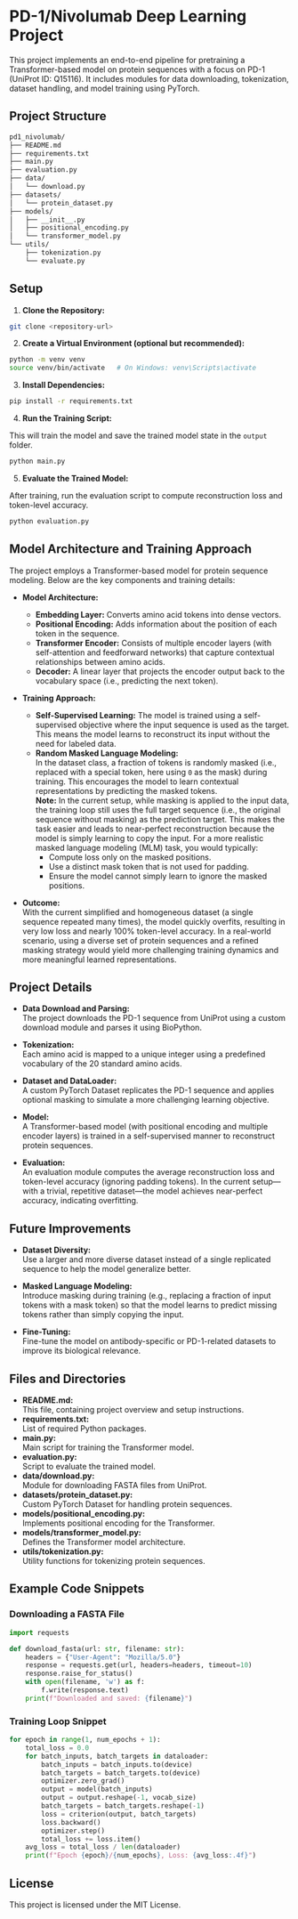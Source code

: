 # PD-1/Nivolumab Deep Learning Project

This project implements an end-to-end pipeline for pretraining a Transformer-based model on protein sequences with a focus on PD-1 (UniProt ID: Q15116). It includes modules for data downloading, tokenization, dataset handling, and model training using PyTorch.

## Project Structure

```bash
pd1_nivolumab/
├── README.md
├── requirements.txt
├── main.py
├── evaluation.py
├── data/
│   └── download.py
├── datasets/
│   └── protein_dataset.py
├── models/
│   ├── __init__.py
│   ├── positional_encoding.py
│   └── transformer_model.py
└── utils/
    ├── tokenization.py
    └── evaluate.py
```

## Setup

1. **Clone the Repository:**

```bash
git clone <repository-url>
```

2. **Create a Virtual Environment (optional but recommended):**

```bash
python -m venv venv
source venv/bin/activate   # On Windows: venv\Scripts\activate
```

3. **Install Dependencies:**

```bash
pip install -r requirements.txt
```

4. **Run the Training Script:**

This will train the model and save the trained model state in the `output` folder.

```bash
python main.py
```

5. **Evaluate the Trained Model:**

After training, run the evaluation script to compute reconstruction loss and token-level accuracy.

```bash
python evaluation.py
```

## Model Architecture and Training Approach

The project employs a Transformer-based model for protein sequence modeling. Below are the key components and training details:

- **Model Architecture:**
  - **Embedding Layer:** Converts amino acid tokens into dense vectors.
  - **Positional Encoding:** Adds information about the position of each token in the sequence.
  - **Transformer Encoder:** Consists of multiple encoder layers (with self-attention and feedforward networks) that capture contextual relationships between amino acids.
  - **Decoder:** A linear layer that projects the encoder output back to the vocabulary space (i.e., predicting the next token).

- **Training Approach:**
  - **Self-Supervised Learning:** The model is trained using a self-supervised objective where the input sequence is used as the target. This means the model learns to reconstruct its input without the need for labeled data.
  - **Random Masked Language Modeling:**  
    In the dataset class, a fraction of tokens is randomly masked (i.e., replaced with a special token, here using `0` as the mask) during training. This encourages the model to learn contextual representations by predicting the masked tokens.  
    **Note:** In the current setup, while masking is applied to the input data, the training loop still uses the full target sequence (i.e., the original sequence without masking) as the prediction target. This makes the task easier and leads to near-perfect reconstruction because the model is simply learning to copy the input. For a more realistic masked language modeling (MLM) task, you would typically:
    - Compute loss only on the masked positions.
    - Use a distinct mask token that is not used for padding.
    - Ensure the model cannot simply learn to ignore the masked positions.
  
- **Outcome:**  
  With the current simplified and homogeneous dataset (a single sequence repeated many times), the model quickly overfits, resulting in very low loss and nearly 100% token-level accuracy. In a real-world scenario, using a diverse set of protein sequences and a refined masking strategy would yield more challenging training dynamics and more meaningful learned representations.

## Project Details

- **Data Download and Parsing:**  
  The project downloads the PD-1 sequence from UniProt using a custom download module and parses it using BioPython.

- **Tokenization:**  
  Each amino acid is mapped to a unique integer using a predefined vocabulary of the 20 standard amino acids.

- **Dataset and DataLoader:**  
  A custom PyTorch Dataset replicates the PD-1 sequence and applies optional masking to simulate a more challenging learning objective.

- **Model:**  
  A Transformer-based model (with positional encoding and multiple encoder layers) is trained in a self-supervised manner to reconstruct protein sequences.

- **Evaluation:**  
  An evaluation module computes the average reconstruction loss and token-level accuracy (ignoring padding tokens). In the current setup—with a trivial, repetitive dataset—the model achieves near-perfect accuracy, indicating overfitting.

## Future Improvements

- **Dataset Diversity:**  
  Use a larger and more diverse dataset instead of a single replicated sequence to help the model generalize better.

- **Masked Language Modeling:**  
  Introduce masking during training (e.g., replacing a fraction of input tokens with a mask token) so that the model learns to predict missing tokens rather than simply copying the input.

- **Fine-Tuning:**  
  Fine-tune the model on antibody-specific or PD-1-related datasets to improve its biological relevance.

## Files and Directories

- **README.md:**  
  This file, containing project overview and setup instructions.
- **requirements.txt:**  
  List of required Python packages.
- **main.py:**  
  Main script for training the Transformer model.
- **evaluation.py:**  
  Script to evaluate the trained model.
- **data/download.py:**  
  Module for downloading FASTA files from UniProt.
- **datasets/protein_dataset.py:**  
  Custom PyTorch Dataset for handling protein sequences.
- **models/positional_encoding.py:**  
  Implements positional encoding for the Transformer.
- **models/transformer_model.py:**  
  Defines the Transformer model architecture.
- **utils/tokenization.py:**  
  Utility functions for tokenizing protein sequences.

## Example Code Snippets

### Downloading a FASTA File
```python
import requests

def download_fasta(url: str, filename: str):
    headers = {"User-Agent": "Mozilla/5.0"}
    response = requests.get(url, headers=headers, timeout=10)
    response.raise_for_status()
    with open(filename, 'w') as f:
        f.write(response.text)
    print(f"Downloaded and saved: {filename}")
```

### Training Loop Snippet
```python
for epoch in range(1, num_epochs + 1):
    total_loss = 0.0
    for batch_inputs, batch_targets in dataloader:
        batch_inputs = batch_inputs.to(device)
        batch_targets = batch_targets.to(device)
        optimizer.zero_grad()
        output = model(batch_inputs)
        output = output.reshape(-1, vocab_size)
        batch_targets = batch_targets.reshape(-1)
        loss = criterion(output, batch_targets)
        loss.backward()
        optimizer.step()
        total_loss += loss.item()
    avg_loss = total_loss / len(dataloader)
    print(f"Epoch {epoch}/{num_epochs}, Loss: {avg_loss:.4f}")
```

## License

This project is licensed under the MIT License.

